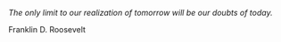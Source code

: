 <i>The only limit to our realization of tomorrow will be our doubts of today.</i>

Franklin D. Roosevelt